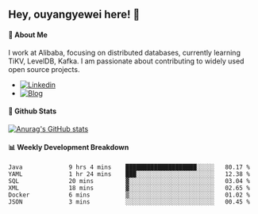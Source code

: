 ## Hey, ouyangyewei here! :wave:

#### :rocket: About Me
I work at Alibaba, focusing on distributed databases, currently learning TiKV, LevelDB, Kafka. I am passionate about contributing to widely used open source projects.

- [![Linkedin](https://img.shields.io/badge/LinkedIn-ouyangyewei-blue)](https://www.linkedin.com/in/ouyangyewei/)
- [![Blog](https://img.shields.io/badge/Blog-yeweiouyang-orange)](https://blog.csdn.net/yeweiouyang)

#### :star2: Github Stats
[![Anurag's GitHub stats](https://github-readme-stats.vercel.app/api?username=ouyangyewei&show_icons=true&cache_seconds=3600&theme=tokyonight)](https://github.com/anuraghazra/github-readme-stats)

#### :bar_chart: Weekly Development Breakdown
<!--START_SECTION:waka-->

```text
Java             9 hrs 4 mins    ████████████████████░░░░░   80.17 %
YAML             1 hr 24 mins    ███░░░░░░░░░░░░░░░░░░░░░░   12.38 %
SQL              20 mins         ▓░░░░░░░░░░░░░░░░░░░░░░░░   03.04 %
XML              18 mins         ▓░░░░░░░░░░░░░░░░░░░░░░░░   02.65 %
Docker           6 mins          ▒░░░░░░░░░░░░░░░░░░░░░░░░   01.02 %
JSON             3 mins          ░░░░░░░░░░░░░░░░░░░░░░░░░   00.45 %
```

<!--END_SECTION:waka-->
